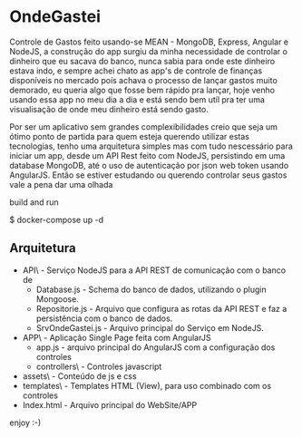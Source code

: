# OndeGastei

  Controle de Gastos feito usando-se MEAN - MongoDB, Express, Angular e NodeJS, a construção do app surgiu da minha 
necessidade de controlar o dinheiro que eu sacava do banco, nunca sabia para onde este dinheiro estava indo, e sempre achei chato
as app's de controle de finanças disponíveis no mercado poís achava o processo de lançar gastos muito demorado, eu queria algo que
fosse bem rápido pra lançar, hoje venho usando essa app no meu dia a dia e está sendo bem utíl pra ter uma visualisação de onde meu dinheiro
está sendo gasto.

Por ser um aplicativo sem grandes complexibilidades creio que seja um ótimo ponto de partida para quem esteja querendo utilizar estas tecnologias, tenho
uma arquitetura simples mas com tudo nescessário para iniciar um app, desde um API Rest feito com NodeJS, persistindo em uma database MongoDB, até o uso de
autenticação por json web token usando AngularJS. Então se estiver estudando ou querendo controlar seus gastos vale a pena dar uma olhada

build and run

$ docker-compose up -d


## Arquitetura
 
 - API\ - Serviço NodeJS para a API REST de comunicação com o banco de 
	 - Database.js - Schema do banco de dados, utilizando o plugin Mongoose.
	 -  Repositorie.js - Arquivo que configura as rotas da API REST e faz a persistência com o banco de dados.
	 - SrvOndeGastei.js - Arquivo principal do Serviço em NodeJS.
 - APP\ -  Aplicação Single Page feita com AngularJS
	 - app.js - arquivo principal do AngularJS com a configuração dos controles 
	 -  controllers\ - Controles javascript
 - assets\ - Conteúdo de js e css
 - templates\ - Templates HTML (View), para uso combinado com os controles
 - Index.html - Arquivo principal do WebSite/APP


enjoy :-)

